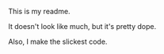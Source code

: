 This is my readme.

It doesn't look like much, but it's pretty dope.

Also, I make the slickest code.
